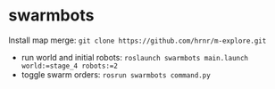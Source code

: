 # swarmbots

Install map merge: `git clone https://github.com/hrnr/m-explore.git`

- run world and initial robots: `roslaunch swarmbots main.launch world:=stage_4 robots:=2`
- toggle swarm orders: `rosrun swarmbots command.py`
